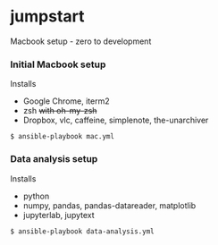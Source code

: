 # jumpstart
Macbook setup - zero to development

### Initial Macbook setup

Installs

- Google Chrome, iterm2
- zsh ~~with oh-my-zsh~~
- Dropbox, vlc, caffeine, simplenote, the-unarchiver

```
$ ansible-playbook mac.yml
```
### Data analysis setup

Installs
- python
- numpy, pandas, pandas-datareader, matplotlib
- jupyterlab, jupytext

```
$ ansible-playbook data-analysis.yml
```
